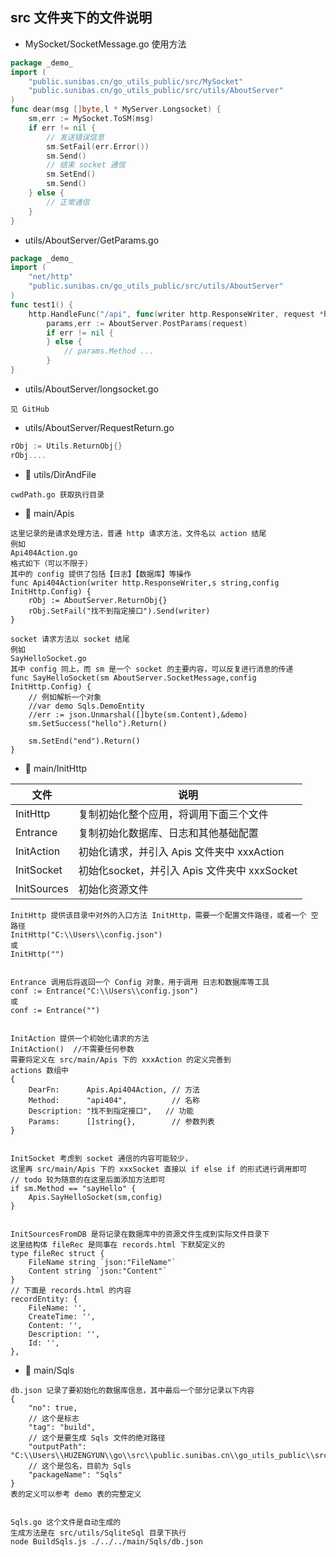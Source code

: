 ## src 文件夹下的文件说明

- MySocket/SocketMessage.go 使用方法

```go
package _demo_
import (
    "public.sunibas.cn/go_utils_public/src/MySocket"
	"public.sunibas.cn/go_utils_public/src/utils/AboutServer"
)
func dear(msg []byte,l * MyServer.Longsocket) {
    sm,err := MySocket.ToSM(msg)
    if err != nil {
        // 发送错误信息
        sm.SetFail(err.Error())
        sm.Send()
        // 结束 socket 通信
        sm.SetEnd()
        sm.Send()
    } else {
        // 正常通信
    }
}
```

- utils/AboutServer/GetParams.go

```go
package _demo_
import (
	"net/http"
	"public.sunibas.cn/go_utils_public/src/utils/AboutServer"
)
func test1() {
    http.HandleFunc("/api", func(writer http.ResponseWriter, request *http.Request) {
        params,err := AboutServer.PostParams(request)
        if err != nil {
        } else {
        	// params.Method ...
        }
}
```

- utils/AboutServer/longsocket.go

```见 GitHub ```

- utils/AboutServer/RequestReturn.go

```go
rObj := Utils.ReturnObj{}
rObj....
```

- 📂 utils/DirAndFile

```text
cwdPath.go 获取执行目录
```

- 📂 main/Apis

```text
这里记录的是请求处理方法，普通 http 请求方法，文件名以 action 结尾
例如
Api404Action.go
格式如下（可以不限于）
其中的 config 提供了包括【日志】【数据库】等操作
func Api404Action(writer http.ResponseWriter,s string,config InitHttp.Config) {
	rObj := AboutServer.ReturnObj{}
	rObj.SetFail("找不到指定接口").Send(writer)
}

socket 请求方法以 socket 结尾
例如
SayHelloSocket.go
其中 config 同上，而 sm 是一个 socket 的主要内容，可以反复进行消息的传递
func SayHelloSocket(sm AboutServer.SocketMessage,config InitHttp.Config) {
	// 例如解析一个对象
	//var demo Sqls.DemoEntity
	//err := json.Unmarshal([]byte(sm.Content),&demo)
	sm.SetSuccess("hello").Return()

	sm.SetEnd("end").Return()
}
```

- 📂 main/InitHttp

| 文件 | 说明 |
|----|----|
| InitHttp | 复制初始化整个应用，将调用下面三个文件 |
| Entrance | 复制初始化数据库、日志和其他基础配置 |
| InitAction | 初始化请求，并引入 Apis 文件夹中 xxxAction |
| InitSocket | 初始化socket，并引入 Apis 文件夹中 xxxSocket |
| InitSources | 初始化资源文件 |

```text
InitHttp 提供该目录中对外的入口方法 InitHttp，需要一个配置文件路径，或者一个 空路径
InitHttp("C:\\Users\\config.json")
或
InitHttp("")


Entrance 调用后将返回一个 Config 对象，用于调用 日志和数据库等工具
conf := Entrance("C:\\Users\\config.json")
或
conf := Entrance("")


InitAction 提供一个初始化请求的方法
InitAction()  //不需要任何参数
需要将定义在 src/main/Apis 下的 xxxAction 的定义完善到
actions 数组中
{
    DearFn:      Apis.Api404Action, // 方法
    Method:      "api404",          // 名称
    Description: "找不到指定接口",   // 功能
    Params:		 []string{},        // 参数列表
}


InitSocket 考虑到 socket 通信的内容可能较少，
这里再 src/main/Apis 下的 xxxSocket 直接以 if else if 的形式进行调用即可
// todo 较为随意的在这里后面添加方法即可
if sm.Method == "sayHello" {
    Apis.SayHelloSocket(sm,config)
}


InitSourcesFromDB 是将记录在数据库中的资源文件生成到实际文件目录下
这里结构体 fileRec 是同事在 records.html 下默契定义的
type fileRec struct {
	FileName string `json:"FileName"`
	Content string `json:"Content"`
}
// 下面是 records.html 的内容 
recordEntity: {
    FileName: '',
    CreateTime: '',
    Content: '',
    Description: '',
    Id: '',
},
```

- 📂 main/Sqls

```text
db.json 记录了要初始化的数据库信息，其中最后一个部分记录以下内容
{
    "no": true,
    // 这个是标志
    "tag": "build",
    // 这个是要生成 Sqls 文件的绝对路径
    "outputPath": "C:\\Users\\HUZENGYUN\\go\\src\\public.sunibas.cn\\go_utils_public\\src\\main\\Sqls\\Sqls.go",
    // 这个是包名，目前为 Sqls
    "packageName": "Sqls"
}
表的定义可以参考 demo 表的完整定义


Sqls.go 这个文件是自动生成的
生成方法是在 src/utils/SqliteSql 目录下执行
node BuildSqls.js ./../../main/Sqls/db.json
```



